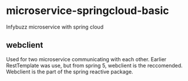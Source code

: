 # microservice-springcloud-basic
Infybuzz microservice with spring cloud

## webclient
Used for two microservice communicating with each other. Earlier RestTemplate was use, but from spring 5, webclient is the reccomended. Webclient is the part of the spring reactive package.
